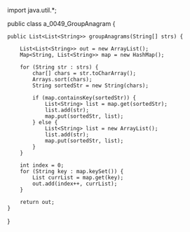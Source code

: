 import java.util.\*;

public class a_0049_GroupAnagram {

    public List<List<String>> groupAnagrams(String[] strs) {

        List<List<String>> out = new ArrayList();
        Map<String, List<String>> map = new HashMap();

        for (String str : strs) {
            char[] chars = str.toCharArray();
            Arrays.sort(chars);
            String sortedStr = new String(chars);

            if (map.containsKey(sortedStr)) {
                List<String> list = map.get(sortedStr);
                list.add(str);
                map.put(sortedStr, list);
            } else {
                List<String> list = new ArrayList();
                list.add(str);
                map.put(sortedStr, list);
            }
        }

        int index = 0;
        for (String key : map.keySet()) {
            List currList = map.get(key);
            out.add(index++, currList);
        }

        return out;
    }

}
